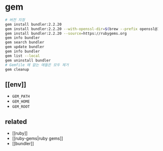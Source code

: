 # gem

```sh
# 버전 지정
gem install bundler:2.2.20
gem install bundler:2.2.20 --with-openssl-dir=$(brew --prefix openssl@1.1)
gem install bundler:2.2.20 --source=https://rubygems.org
gem info bundler
gem search bundler
gem update bundler
gem info bundler
gem list --local
gem uninstall bundler
# Gemfile 에 없는 애들은 모두 제거
gem cleanup
```

## [[env]]
- `GEM_PATH`
- `GEM_HOME`
- `GEM_ROOT`

## related
- [[ruby]]
- [[ruby-gems|ruby gems]]
- [[bundler]]
